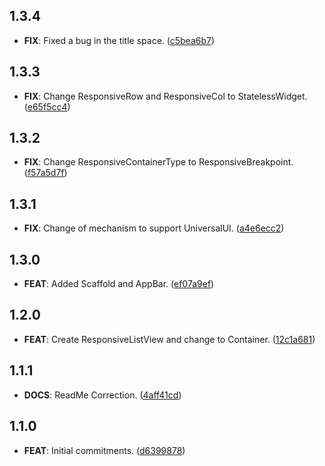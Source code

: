 ## 1.3.4

 - **FIX**: Fixed a bug in the title space. ([c5bea6b7](https://github.com/mathrunet/flutter_masamune/commit/c5bea6b732ea450540916bfa9a0b626d72e0a260))

## 1.3.3

 - **FIX**: Change ResponsiveRow and ResponsiveCol to StatelessWidget. ([e65f5cc4](https://github.com/mathrunet/flutter_masamune/commit/e65f5cc45e9b29f834de9d85533cfa955c95135a))

## 1.3.2

 - **FIX**: Change ResponsiveContainerType to ResponsiveBreakpoint. ([f57a5d7f](https://github.com/mathrunet/flutter_masamune/commit/f57a5d7f5454a4dbbe8a5893b8ebeb94a68fa048))

## 1.3.1

 - **FIX**: Change of mechanism to support UniversalUI. ([a4e6ecc2](https://github.com/mathrunet/flutter_masamune/commit/a4e6ecc2abfb270436ca00ae4a934bcf9013448a))

## 1.3.0

 - **FEAT**: Added Scaffold and AppBar. ([ef07a9ef](https://github.com/mathrunet/flutter_masamune/commit/ef07a9ef3d1d9a0ddfa30a770c51890a7d3a6782))

## 1.2.0

 - **FEAT**: Create ResponsiveListView and change to Container. ([12c1a681](https://github.com/mathrunet/flutter_masamune/commit/12c1a68118a0a0165910b9a0a9d3454c8bd1b92e))

## 1.1.1

 - **DOCS**: ReadMe Correction. ([4aff41cd](https://github.com/mathrunet/flutter_masamune/commit/4aff41cdde475211fcaecf8f7ee8cb58d1cc46d1))

## 1.1.0

 - **FEAT**: Initial commitments. ([d6399878](https://github.com/mathrunet/flutter_masamune/commit/d6399878cdcfbb319d907121dd46a7496d68e582))

